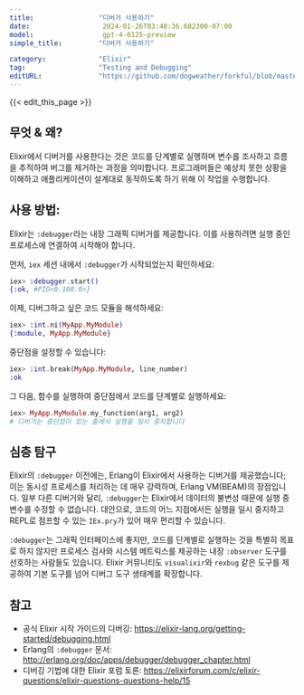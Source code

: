 ```yaml
---
title:                "디버거 사용하기"
date:                  2024-01-26T03:48:36.682300-07:00
model:                 gpt-4-0125-preview
simple_title:         "디버거 사용하기"

category:             "Elixir"
tag:                  "Testing and Debugging"
editURL:              "https://github.com/dogweather/forkful/blob/master/content/ko/elixir/using-a-debugger.md"
---
```


{{< edit_this_page >}}

## 무엇 & 왜?
Elixir에서 디버거를 사용한다는 것은 코드를 단계별로 실행하며 변수를 조사하고 흐름을 추적하여 버그를 제거하는 과정을 의미합니다. 프로그래머들은 예상치 못한 상황을 이해하고 애플리케이션이 설계대로 동작하도록 하기 위해 이 작업을 수행합니다.

## 사용 방법:
Elixir는 `:debugger`라는 내장 그래픽 디버거를 제공합니다. 이를 사용하려면 실행 중인 프로세스에 연결하여 시작해야 합니다.

먼저, `iex` 세션 내에서 `:debugger`가 시작되었는지 확인하세요:
```elixir
iex> :debugger.start()
{:ok, #PID<0.108.0>}
```

이제, 디버그하고 싶은 코드 모듈을 해석하세요:
```elixir
iex> :int.ni(MyApp.MyModule)
{:module, MyApp.MyModule}
```

중단점을 설정할 수 있습니다:
```elixir
iex> :int.break(MyApp.MyModule, line_number)
:ok
```

그 다음, 함수를 실행하여 중단점에서 코드를 단계별로 실행하세요:
```elixir
iex> MyApp.MyModule.my_function(arg1, arg2)
# 디버거는 중단점이 있는 줄에서 실행을 일시 중지합니다
```

## 심층 탐구
Elixir의 `:debugger` 이전에는, Erlang이 Elixir에서 사용하는 디버거를 제공했습니다; 이는 동시성 프로세스를 처리하는 데 매우 강력하며, Erlang VM(BEAM)의 장점입니다. 일부 다른 디버거와 달리, `:debugger`는 Elixir에서 데이터의 불변성 때문에 실행 중 변수를 수정할 수 없습니다. 대안으로, 코드의 어느 지점에서든 실행을 일시 중지하고 REPL로 점프할 수 있는 `IEx.pry`가 있어 매우 편리할 수 있습니다.

`:debugger`는 그래픽 인터페이스에 좋지만, 코드를 단계별로 실행하는 것을 특별히 목표로 하지 않지만 프로세스 검사와 시스템 메트릭스를 제공하는 내장 `:observer` 도구를 선호하는 사람들도 있습니다. Elixir 커뮤니티도 `visualixir`와 `rexbug` 같은 도구를 제공하여 기본 도구를 넘어 디버그 도구 생태계를 확장합니다.

## 참고
- 공식 Elixir 시작 가이드의 디버깅: https://elixir-lang.org/getting-started/debugging.html
- Erlang의 `:debugger` 문서: http://erlang.org/doc/apps/debugger/debugger_chapter.html
- 디버깅 기법에 대한 Elixir 포럼 토론: https://elixirforum.com/c/elixir-questions/elixir-questions-questions-help/15
